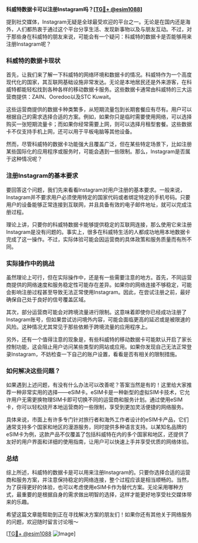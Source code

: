 **科威特数据卡可以注册Instagram吗？[[TG💪+ @esim1088](https://t.me/s/esim1088)]**

提到社交媒体，Instagram无疑是全球最受欢迎的平台之一。无论是在国内还是海外，人们都热衷于通过这个平台分享生活、发现新事物以及与朋友互动。不过，对于那些身在科威特的朋友来说，可能会有一个疑问：科威特的数据卡是否能够用来注册Instagram呢？

### 科威特的数据卡现状

首先，让我们来了解一下科威特的网络环境和数据卡的情况。科威特作为一个高度现代化的国家，其互联网基础设施非常发达。无论是本地居民还是外来游客，在科威特都能轻松找到各种各样的移动数据卡服务。这些数据卡通常由科威特的三大运营商提供：ZAIN、Ooredoo以及STC Kuwait。

这些运营商提供的数据卡种类繁多，从短期流量包到长期套餐应有尽有。用户可以根据自己的需求选择合适的方案。例如，如果你只是临时需要使用网络，可以选择购买一张短期流量卡；而如果你经常需要上网，则可以选择月租型套餐。这些数据卡不仅支持手机上网，还可以用于平板电脑等其他设备。

然而，尽管科威特的数据卡功能强大且覆盖广泛，但在某些特定场景下，比如注册某些国际化的应用程序或服务时，可能会遇到一些限制。那么，Instagram是否属于这种情况呢？

### 注册Instagram的基本要求

要回答这个问题，我们先来看看Instagram对用户注册的基本要求。一般来说，Instagram并不要求用户必须使用特定的国家代码或者绑定特定的手机号码。只要用户的设备能够正常连接到互联网，并且具备有效的电子邮件地址，就可以完成注册过程。

理论上讲，只要你的科威特数据卡能够提供稳定的互联网连接，那么使用它来注册Instagram是没有问题的。事实上，很多在科威特生活的人都成功地用本地数据卡完成了这一操作。不过，实际体验可能会因运营商的具体政策和服务质量而有所不同。

### 实际操作中的挑战

虽然理论上可行，但在实际操作中，还是有一些需要注意的地方。首先，不同运营商提供的网络速度和服务稳定性可能存在差异。如果你的网络连接不够稳定，可能会影响注册过程甚至导致无法正常使用Instagram。因此，在尝试注册之前，最好确保自己处于良好的信号覆盖区域。

其次，部分运营商可能会对跨境流量进行限制。这意味着即使你已经成功注册了Instagram账号，但如果尝试访问境外内容，可能会面临更高的延迟或是被限速的风险。这种情况尤其常见于那些依赖于跨境流量的应用程序上。

另外，还有一个值得注意的现象是，有些科威特的移动数据卡可能默认开启了家长控制功能，这会阻止用户访问某些类型的网站或应用。如果你发现自己无法正常登录Instagram，不妨检查一下自己的账户设置，看看是否有相关的限制措施。

### 如何解决这些问题？

如果遇到上述问题，有没有什么办法可以改善呢？答案当然是有的！这里给大家推荐一种非常实用的选择——eSIM卡。eSIM卡是一种新型的虚拟SIM卡技术，它允许用户无需更换物理SIM卡即可切换不同的运营商和服务计划。通过使用eSIM卡，你可以轻松绕开本地运营商的一些限制，享受到更加灵活便捷的网络服务。

具体来说，市面上有许多专门针对旅行者和海外工作者设计的eSIM卡产品，它们通常支持多个国家和地区的漫游服务，同时提供多种语言支持。以某知名品牌的eSIM卡为例，这款产品不仅覆盖了包括科威特在内的多个国家和地区，还提供了友好的用户界面和详细的使用指南，让用户可以快速上手并享受优质的网络体验。

### 总结

综上所述，科威特的数据卡是可以用来注册Instagram的。只要你选择合适的运营商和服务方案，并注意保持稳定的网络连接，整个过程应该是相当顺畅的。当然，为了获得更好的体验，也可以考虑使用eSIM卡作为替代方案。无论采用哪种方式，最重要的是根据自身的需求做出明智的选择，这样才能更好地享受社交媒体带来的乐趣。

希望这篇文章能帮助到正在寻找解决方案的朋友们！如果你还有其他关于网络服务的问题，欢迎随时留言讨论哦～ 

[[TG💪+ @esim1088](https://t.me/s/esim1088) ![Image](https://i.postimg.cc/4NQfJmqS/Snipaste-2025-05-13-00-14-12.png)]